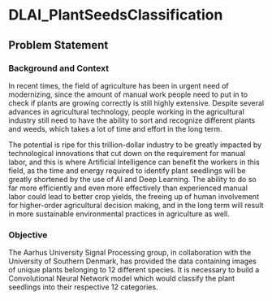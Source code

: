 # DLAI_PlantSeedsClassification

## Problem Statement

### Background and Context

In recent times, the field of agriculture has been in urgent need of modernizing, since the amount of manual work people need to put in to check if plants are growing correctly is still highly extensive. Despite several advances in agricultural technology, people working in the agricultural industry still need to have the ability to sort and recognize different plants and weeds, which takes a lot of time and effort in the long term.

The potential is ripe for this trillion-dollar industry to be greatly impacted by technological innovations that cut down on the requirement for manual labor, and this is where Artificial Intelligence can benefit the workers in this field, as the time and energy required to identify plant seedlings will be greatly shortened by the use of AI and Deep Learning. The ability to do so far more efficiently and even more effectively than experienced manual labor could lead to better crop yields, the freeing up of human involvement for higher-order agricultural decision making, and in the long term will result in more sustainable environmental practices in agriculture as well.

### Objective

The Aarhus University Signal Processing group, in collaboration with the University of Southern Denmark, has provided the data containing images of unique plants belonging to 12 different species. It is necessary to build a Convolutional Neural Network model which would classify the plant seedlings into their respective 12 categories.
